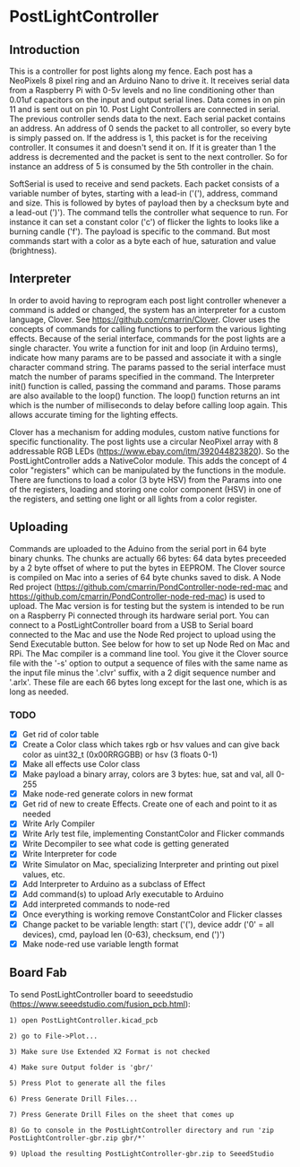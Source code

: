# PostLightController

## Introduction
This is a controller for post lights along my fence. Each post has a NeoPixels 8 pixel ring and an Arduino Nano to drive it.
It receives serial data from a Raspberry Pi with 0-5v levels and no line conditioning other than 0.01uf capacitors on the input
and output serial lines. Data comes in on pin 11 and is sent out on pin 10. Post Light Controllers are connected in serial. The
previous controller sends data to the next. Each serial packet contains an address. An address of 0 sends the packet to all
controller, so every byte is simply passed on. If the address is 1, this packet is for the receiving controller. It consumes it
and doesn't send it on. If it is greater than 1 the address is decremented and the packet is sent to the next controller. So for
instance an address of 5 is consumed by the 5th controller in the chain.

SoftSerial is used to receive and send packets. Each packet consists of a variable number of bytes, starting with a lead-in ('('),
address, command and size. This is followed by <size> bytes of payload then by a checksum byte and a lead-out (')'). The command
tells the controller what sequence to run. For instance it can set a constant color ('c') of flicker the lights to looks like a
burning candle ('f'). The payload is specific to the command. But most commands start with a color as a byte each of hue,
saturation and value (brightness). 
	
## Interpreter
	
In order to avoid having to reprogram each post light controller whenever a command is added or changed, the system has an interpreter
for a custom language, Clover. See https://github.com/cmarrin/Clover. Clover uses the concepts of commands for calling functions to perform the various lighting effects. Because of the serial interface, commands for the post lights are a single character. You write a function for init and loop (in Arduino terms), indicate how many params are to be passed and associate it with a single character command string. The params passed to the serial interface must match the number of params specified in the command. The Interpreter init() function is called, passing the command and params. Those params are also available to the loop() function. The loop() function returns an int which is the number of milliseconds to delay before calling loop again. This allows accurate timing for the lighting effects.
	
Clover has a mechanism for adding modules, custom native functions for specific functionality. The post lights use a circular NeoPixel array with 8 addressable RGB LEDs (https://www.ebay.com/itm/392044823820). So the PostLightController adds a NativeColor module. This adds the concept of 4 color "registers" which can be manipulated by the functions in the module. There are functions to load a color (3 byte HSV) from the Params into one of the registers, loading and storing one color component (HSV) in one of the registers, and setting one light or all lights from a color register.

## Uploading
	
Commands are uploaded to the Aduino from the serial port in 64 byte binary chunks. The chunks are actually 66 bytes: 64 data bytes preceeded by a 2 byte offset of where to put the bytes in EEPROM. The Clover source is compiled on Mac into a series of 64 byte chunks saved to disk. A Node Red project (https://github.com/cmarrin/PondController-node-red-mac and https://github.com/cmarrin/PondController-node-red-mac) is used to upload. The Mac version is for testing but the system is intended to be run on a Raspberry Pi connected through its hardware serial port. You can connect to a PostLightController board from a USB to Serial board connected to the Mac and use the Node Red project to upload using the Send Executable button. See below for how to set up Node Red on Mac and RPi. The Mac compiler is a command line tool. You give it the Clover source file with the '-s' option to output a sequence of files with the same name as the input file minus the '.clvr' suffix, with a 2 digit sequence number and '.arlx'. These file are each 66 bytes long except for the last one, which is as long as needed.
	
### TODO
- [x] Get rid of color table
- [x] Create a Color class which takes rgb or hsv values and can give back color as uint32_t (0x00RRGGBB) or hsv (3 floats 0-1)
- [x] Make all effects use Color class
- [x] Make payload a binary array, colors are 3 bytes: hue, sat and val, all 0-255
- [x] Make node-red generate colors in new format
- [x] Get rid of new to create Effects. Create one of each and point to it as needed
- [x] Write Arly Compiler
- [x] Write Arly test file, implementing ConstantColor and Flicker commands
- [x] Write Decompiler to see what code is getting generated
- [x] Write Interpreter for code
- [x] Write Simulator on Mac, specializing Interpreter and printing out pixel values, etc.
- [x] Add Interpreter to Arduino as a subclass of Effect
- [x] Add command(s) to upload Arly executable to Arduino
- [x] Add interpreted commands to node-red
- [x] Once everything is working remove ConstantColor and Flicker classes
- [x] Change packet to be variable length: start ('('), device addr ('0' = all devices), cmd, payload len (0-63), checksum, end (')')
- [x] Make node-red use variable length format

## Board Fab
To send PostLightController board to seeedstudio (https://www.seeedstudio.com/fusion_pcb.html):

	1) open PostLightController.kicad_pcb

	2) go to File->Plot...

	3) Make sure Use Extended X2 Format is not checked

	4) Make sure Output folder is 'gbr/'

	5) Press Plot to generate all the files

	6) Press Generate Drill Files...

	7) Press Generate Drill Files on the sheet that comes up

	8) Go to console in the PostLightController directory and run 'zip PostLightController-gbr.zip gbr/*'

	9) Upload the resulting PostLightController-gbr.zip to SeeedStudio
